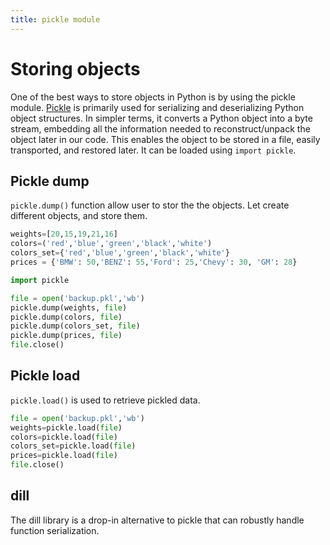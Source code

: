 ```yaml
---
title: pickle module
---
```

# Storing objects
One of the best ways to store objects in Python is by using the pickle module. [Pickle](https://docs.python.org/3/library/pickle.html#data-stream-format) is primarily used for serializing and deserializing Python object structures. In simpler terms, it converts a Python object into a byte stream, embedding all the information needed to reconstruct/unpack the object later in our code. This enables the object to be stored in a file, easily transported, and restored later. It can be loaded using `import pickle`.

## Pickle dump
`pickle.dump()` function allow user to stor the the objects. Let create different objects, and store them. 

```python
weights=[20,15,19,21,16]
colors=('red','blue','green','black','white')
colors_set={'red','blue','green','black','white'}
prices = {'BMW': 50,'BENZ': 55,'Ford': 25,'Chevy': 30, 'GM': 28}

import pickle

file = open('backup.pkl','wb')
pickle.dump(weights, file)
pickle.dump(colors, file)
pickle.dump(colors_set, file)
pickle.dump(prices, file)
file.close()

```

## Pickle load
`pickle.load()` is used to retrieve pickled data. 
```python
file = open('backup.pkl','wb')
weights=pickle.load(file)
colors=pickle.load(file)
colors_set=pickle.load(file)
prices=pickle.load(file)
file.close()
```

## dill
The dill library is a drop-in alternative to pickle that can robustly handle function serialization. 
